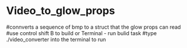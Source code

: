 # Video_to_glow_props
#connverts a sequence of bmp to a struct that the glow props can read
#use control shift B to build or Terminal - run bulid task
#type ./video_converter into the terminal to run